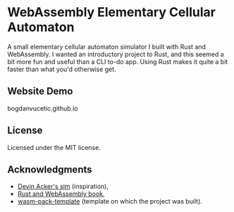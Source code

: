 # WebAssembly Elementary Cellular Automaton

A small elementary cellular automaton simulator I built with Rust and WebAssembly. I wanted an introductory project to Rust, and this seemed a
bit more fun and useful than a CLI to-do app. Using Rust makes it quite a 
bit faster than what you'd otherwise get.

## Website Demo

bogdanvucetic.github.io

## License

Licensed under the MIT license.

## Acknowledgments

- [Devin Acker's sim](https://devinacker.github.io/celldemo/) (inspiration),
- [Rust and WebAssembly book](https://rustwasm.github.io/docs/book/),
- [wasm-pack-template](https://github.com/rustwasm/wasm-pack-template) (template on which the project was built).
